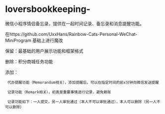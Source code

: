 # loversbookkeeping-
微信小程序情侣备忘录，提供在一起时间记录、备忘录和消息提醒功能。

在https://github.com/UxxHans/Rainbow-Cats-Personal-WeChat-MiniProgram 基础上进行魔改

保留：最基础的用户展示功能和框架格式

删除：积分商城任务功能

添加：
     
     代办提醒功能（Memorandum相关），添加提醒后，可以在指定时间的前x分钟向微信发送提醒
     
     记录功能（Remark相关），初衷是重要事情进行记录，避免赖账
     
     记录功能如下：一人提交，另一人审批通过（本人不可以审批通过），本人可以删除（另一人不可以删除）
